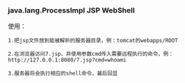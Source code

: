 ### java.lang.ProcessImpl JSP WebShell

使用：
```
1.把jsp文件放到能被解析的服务器目录，例：tomcat的webapps/ROOT

2.在浏览器访问7.jsp，并使用参数cmd传入需要远程执行的命令，例：http://127.0.0.1:8080/7.jsp?cmd=whoami

3.服务器将会执行相应的shell命令，最后回显
```